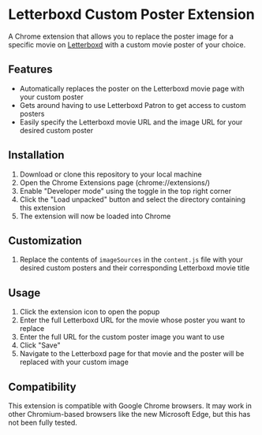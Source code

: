 # Letterboxd Custom Poster Extension 

A Chrome extension that allows you to replace the poster image for a specific movie on [Letterboxd](https://letterboxd.com/) with a custom movie poster of your choice.

## Features

- Automatically replaces the poster on the Letterboxd movie page with your custom poster
- Gets around having to use Letterboxd Patron to get access to custom posters
- Easily specify the Letterboxd movie URL and the image URL for your desired custom poster 

## Installation

1. Download or clone this repository to your local machine
2. Open the Chrome Extensions page (chrome://extensions/)
3. Enable "Developer mode" using the toggle in the top right corner
4. Click the "Load unpacked" button and select the directory containing this extension
5. The extension will now be loaded into Chrome

## Customization

1. Replace the contents of `imageSources` in the `content.js` file with your desired custom posters and their corresponding Letterboxd movie title

## Usage

1. Click the extension icon to open the popup 
2. Enter the full Letterboxd URL for the movie whose poster you want to replace
3. Enter the full URL for the custom poster image you want to use
4. Click "Save"
5. Navigate to the Letterboxd page for that movie and the poster will be replaced with your custom image

## Compatibility

This extension is compatible with Google Chrome browsers. It may work in other Chromium-based browsers like the new Microsoft Edge, but this has not been fully tested.

